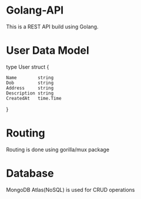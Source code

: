 # Golang-API

This is a REST API build using Golang.

# User Data Model

type User struct {

	Name		string				
	Dob			string				
	Address		string			
	Description	string				
	CreatedAt	time.Time			

}

# Routing
Routing is done using gorilla/mux package
# Database
MongoDB Atlas(NoSQL) is used for CRUD operations
